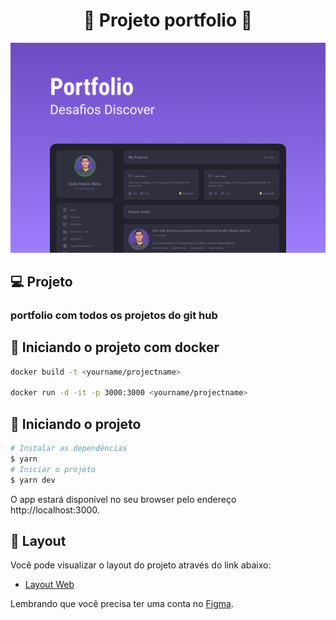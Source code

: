 <h1 align="center"> 🤖 Projeto portfolio 🤖</h1>

![](/.github/capaProject.png)

## 💻 Projeto

### portfolio com todos os projetos do git hub


## 🚀 Iniciando o projeto com docker

```bash
docker build -t <yourname/projectname>

docker run -d -it -p 3000:3000 <yourname/projectname>
```

## 🚀 Iniciando o projeto

```bash
# Instalar as dependências
$ yarn
# Iniciar o projeto
$ yarn dev
```

O app estará disponível no seu browser pelo endereço http://localhost:3000.

## 🔖 Layout

Você pode visualizar o layout do projeto através do link abaixo:

- [Layout Web](https://www.figma.com/file/IpG0hjUCzcjAgHGEPHsrCf/DD-Portfolio-Copy?fuid=1086321388253863819)

Lembrando que você precisa ter uma conta no [Figma](http://figma.com/).
